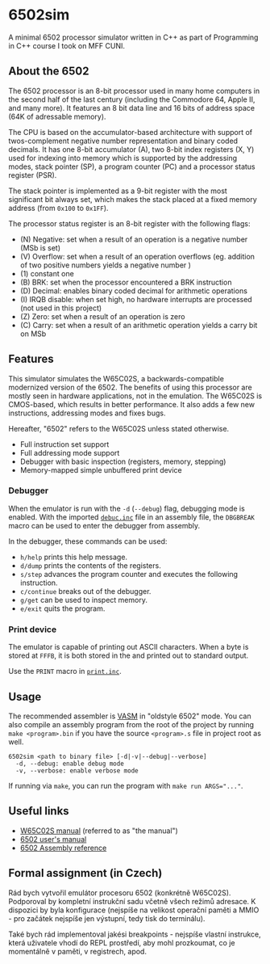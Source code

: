 # 6502sim

A minimal 6502 processor simulator written in C++ as part of Programming in C++
course I took on MFF CUNI.

## About the 6502

The 6502 processor is an 8-bit processor used in many home computers in the
second half of the last century (including the Commodore 64, Apple II, and many
more). It features an 8 bit data line and 16 bits of address space (64K of
adressable memory).

The CPU is based on the accumulator-based architecture with support of twos-complement
negative number representation and binary coded decimals. It has one 8-bit accumulator
(A), two 8-bit index registers (X, Y) used for indexing into memory which is supported
by the addressing modes, stack pointer (SP), a program counter (PC) and a processor
status register (PSR).

The stack pointer is implemented as a 9-bit register with the most significant bit
always set, which makes the stack placed at a fixed memory address (from `0x100` to `0x1FF`).

The processor status register is an 8-bit register with the following flags:

- (N) Negative: set when a result of an operation is a negative number (MSb is set)
- (V) Overflow: set when a result of an operation overflows (eg. addition of two positive
  numbers yields a negative number )
- (1) constant one
- (B) BRK: set when the processor encountered a BRK instruction
- (D) Decimal: enables binary coded decimal for arithmetic operations
- (I) IRQB disable: when set high, no hardware interrupts are processed (not used
  in this project)
- (Z) Zero: set when a result of an operation is zero
- (C) Carry: set when a result of an arithmetic operation yields a carry bit on MSb

## Features

This simulator simulates the W65C02S, a backwards-compatible modernized version
of the 6502. The benefits of using this processor are mostly seen in hardware
applications, not in the emulation. The W65C02S is CMOS-based, which results
in better performance. It also adds a few new instructions, addressing modes
and fixes bugs.

Hereafter, "6502" refers to the W65C02S unless stated otherwise.

- Full instruction set support
- Full addressing mode support
- Debugger with basic inspection (registers, memory, stepping)
- Memory-mapped simple unbuffered print device

### Debugger

When the emulator is run with the `-d` (`--debug`) flag, debugging mode is enabled.
With the imported [`debuc.inc`](examples/includes/debug.inc) file in an assembly
file, the `DBGBREAK` macro can be used to enter the debugger from assembly.

In the debugger, these commands can be used:

- `h/help` prints this help message.
- `d/dump` prints the contents of the registers.
- `s/step` advances the program counter and executes the following instruction.
- `c/continue` breaks out of the debugger.
- `g/get` can be used to inspect memory.
- `e/exit` quits the program.

### Print device

The emulator is capable of printing out ASCII characters. When a byte is stored
at `FFFB`, it is both stored in the and printed out to standard output.

Use the `PRINT` macro in [`print.inc`](examples/includes/print.inc).

## Usage

The recommended assembler is [VASM](http://sun.hasenbraten.de/vasm/) in "oldstyle 6502" mode.
You can also compile an assembly program from the root of the project by running `make <program>.bin`
if you have the source `<program>.s` file in project root as well.

```
6502sim <path to binary file> [-d|-v|--debug|--verbose]
  -d, --debug: enable debug mode
  -v, --verbose: enable verbose mode
```

If running via `make`, you can run the program with `make run ARGS="..."`.

## Useful links

- [W65C02S manual](manuals/w65c02s.pdf) (referred to as "the manual")
- [6502 user's manual](manuals/6502UsersManual.pdf)
- [6502 Assembly reference](http://www.6502.org/users/obelisk/6502/reference.html)

## Formal assignment (in Czech)

Rád bych vytvořil emulátor procesoru 6502 (konkrétně W65C02S). Podporoval by kompletní
instrukční sadu včetně všech režimů adresace. K dispozici by byla konfigurace (nejspíše
na velikost operační paměti a MMIO - pro začátek nejspíše jen výstupní, tedy tisk do terminálu).

Také bych rád implementoval jakési breakpoints - nejspíše vlastní instrukce, která uživatele
vhodí do REPL prostředí, aby mohl prozkoumat, co je momentálně v paměti, v registrech, apod.

